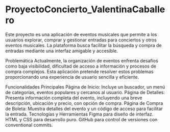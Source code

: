 # ProyectoConcierto_ValentinaCaballero

Este proyecto es una aplicación de eventos musicales que permite a los usuarios explorar, comprar y gestionar entradas para conciertos y otros eventos musicales. La plataforma busca facilitar la búsqueda y compra de entradas mediante una interfaz amigable y accesible.

Problemática
    Actualmente, la organización de eventos enfrenta desafíos como baja visibilidad, dificultad de acceso a información y procesos de compra complejos. Esta aplicación pretende resolver estos problemas proporcionando una experiencia de usuario sencilla y eficiente.

Funcionalidades Principales
    Página de Inicio: Incluye un buscador, un menú de categorías, eventos populares y cercanos al usuario.
    Página de Detalles: Presenta información completa del evento, incluyendo una breve descripción, ubicación y precio, con opción de compra.
    Página de Compra de Boleta: Muestra detalles del evento y un código de acceso para facilitar la entrada.
Tecnologías y Herramientas
    Figma para diseño de interfaz.
    HTML y CSS para desarrollo puro.
    GitHub para control de versiones con conventional commits.